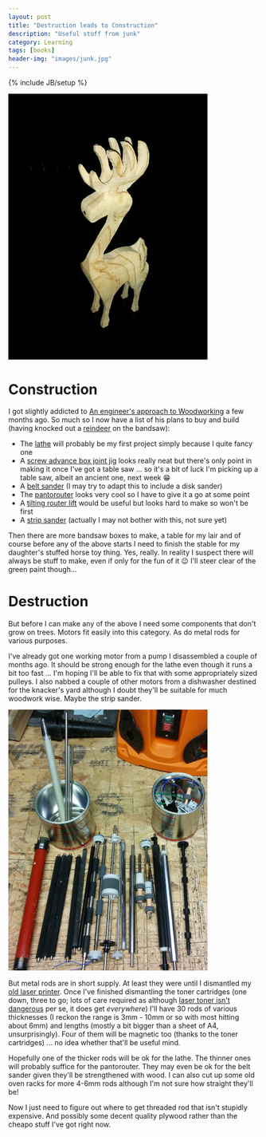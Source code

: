```yaml
---
layout: post
title: "Destruction leads to Construction"
description: "Useful stuff from junk"
category: Learning
tags: [books]
header-img: "images/junk.jpg"
---
```

{% include JB/setup %}

<img src="/images/reindeer.jpg" width="400px">

# Construction

I got slightly addicted to [An engineer's approach to Woodworking](https://woodgears.ca) a few months ago.  So much so I now have a list of his plans to buy and build (having knocked out a [reindeer](https://woodgears.ca/reindeer/index.html) on the bandsaw):

* The [lathe](https://woodgears.ca/lathe/index.html) will probably be my first project simply because I quite fancy one
* A [screw advance box joint jig](https://woodgears.ca/box_joint/jig.html) looks really neat but there's only point in making it once I've got a table saw ... so it's a bit of luck I'm picking up a table saw, albeit an ancient one, next week :grin:
* A [belt sander](https://woodgears.ca/belt_sander/index.html) (I may try to adapt this to include a disk sander)
* The [pantorouter](https://woodgears.ca/pantorouter/index.html) looks very cool so I have to give it a go at some point
* A [tilting router lift](https://woodgears.ca/router_lift/index.html) would be useful but looks hard to make so won't be first
* A [strip sander](https://woodgears.ca/strip_sander/index.html) (actually I may not bother with this, not sure yet)

Then there are more bandsaw boxes to make, a table for my lair and of course before any of the above starts I need to finish the stable for my daughter's stuffed horse toy thing.  Yes, really.  In reality I suspect there will always be stuff to make, even if only for the fun of it :wink:  I'll steer clear of the green paint though...

# Destruction

But before I can make any of the above I need some components that don't grow on trees.  Motors fit easily into this category.  As do metal rods for various purposes.

I've already got one working motor from a pump I disassembled a couple of months ago.  It should be strong enough for the lathe even though it runs a bit too fast ... I'm hoping I'll be able to fix that with some appropriately sized pulleys.  I also nabbed a couple of other motors from a dishwasher destined for the knacker's yard although I doubt they'll be suitable for much woodwork wise.  Maybe the strip sander.

<img src="/images/laser-printer-rods.jpg" width="400px">

But metal rods are in short supply.  At least they were until I dismantled my [old laser printer](/gadget/2015/07/07/Printer).  Once I've finished dismantling the toner cartridges (one down, three to go; lots of care required as although [laser toner isn't dangerous](http://ask.metafilter.com/37643/Is-laser-printer-toner-dangerous) per se, it does get _everywhere_) I'll have 30 rods of various thicknesses (I reckon the range is 3mm - 10mm or so with most hitting about 6mm) and lengths (mostly a bit bigger than a sheet of A4, unsurprisingly).  Four of them will be magnetic too (thanks to the toner cartridges) ... no idea whether that'll be useful mind.

Hopefully one of the thicker rods will be ok for the lathe.  The thinner ones will probably suffice for the pantorouter.  They may even be ok for the belt sander given they'll be strengthened with wood.  I can also cut up some old oven racks for more 4-6mm rods although I'm not sure how straight they'll be!

Now I just need to figure out where to get threaded rod that isn't stupidly expensive.  And possibly some decent quality plywood rather than the cheapo stuff I've got right now.